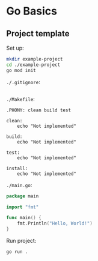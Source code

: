 # Go Basics

## Project template

Set up:

```sh
mkdir example-project
cd ./example-project
go mod init
```

`./.gitignore`:

```gitignore
```

`./Makefile`:

```make
.PHONY: clean build test

clean:
    echo "Not implemented"

build:
    echo "Not implemented"

test:
    echo "Not implemented"

install:
    echo "Not implemented"
```

`./main.go`:

```go
package main

import "fmt"

func main() {
    fmt.Println("Hello, World!")
}
```

Run project:

```sh
go run .
```
